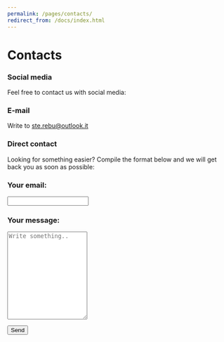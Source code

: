 ```yaml
---
permalink: /pages/contacts/
redirect_from: /docs/index.html
---
```

# **Contacts**
### Social media
Feel free to contact us with social media:
<p>
    <a class="btn btn-primary btn-lg" href="https://twitter.com/ASALIcode" role="button"><i class="fa fa-twitter" aria-hidden="true"></i></a>
    <a class="btn btn-primary btn-lg" href="https://www.facebook.com/ASALIcode/" role="button"><i class="fa fa-facebook" aria-hidden="true"></i></a>
    <a class="btn btn-primary btn-lg" href="https://www.linkedin.com/company/asalicode" role="button"><i class="fa fa-linkedin" aria-hidden="true"></i></a>
</p>

### E-mail
Write to [ste.rebu@outlook.it](mailto:ste.rebu@outlook.it)

### Direct contact
Looking for something easier? 
Compile the format below and we will get back you as soon as possible:
<form action="https://formspree.io/f/mdopzvpj" method="POST">
  <h3>Your email:</h3>
  <p>
    <input type="text" name="_replyto">
  </p>
  <h3>Your message:</h3>
  <p>
    <textarea placeholder="Write something.." style="height:200px" name="message"></textarea>
  </p>
  <button class="btn btn-primary btn-lg" type="submit">Send</button>
</form>